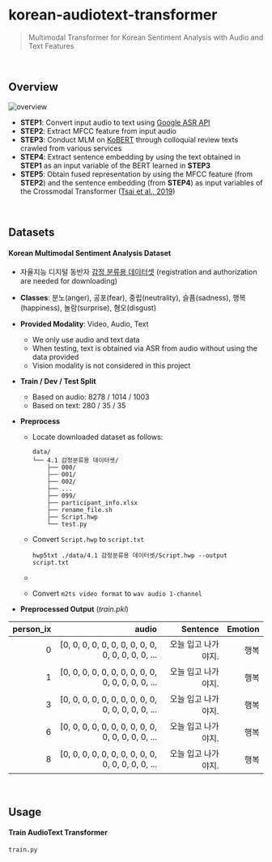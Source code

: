 # korean-audiotext-transformer
> Multimodal Transformer for Korean Sentiment Analysis with Audio and Text Features

<br/>

## Overview
![overview](https://github.com/youngbin-ro/korean-audiotext-transformer/blob/master/images/overview.png?raw=true)

- **STEP1**: Convert input audio to text using [Google ASR API](https://cloud.google.com/speech-to-text/)
- **STEP2**: Extract MFCC feature from input audio
- **STEP3**: Conduct MLM on [KoBERT](http://aiopen.etri.re.kr/service_dataset.php) through colloquial review texts crawled from various services
- **STEP4**: Extract sentence embedding by using the text obtained in **STEP1** as an input variable of the BERT learned in **STEP3**
- **STEP5**: Obtain fused representation by using the MFCC feature (from **STEP2**) and the sentence embedding (from **STEP4**) as input variables of the Crossmodal Transformer ([Tsai et al., 2019](https://www.aclweb.org/anthology/P19-1656/))

<br/>

## Datasets
#### Korean Multimodal Sentiment Analysis Dataset

- 자율지능 디지털 동반자 [감정 분류용 데이터셋](http://aicompanion.or.kr/nanum/tech/data_introduce.php?offset=8&idx=23) (registration and authorization are needed for downloading)
- **Classes**: 분노(anger), 공포(fear), 중립(neutrality), 슬픔(sadness), 행복(happiness), 놀람(surprise), 혐오(disgust)
- **Provided Modality**: Video, Audio, Text
  - We only use audio and text data
  - When testing, text is obtained via ASR from audio without using the data provided
  - Vision modality is not considered in this project
- **Train / Dev / Test Split**
  
  - Based on audio: 8278 / 1014 / 1003
  - Based on text: 280 / 35 / 35
- **Preprocess**
  
  - Locate downloaded dataset as follows:
  
    ```
    data/
    └── 4.1 감정분류용 데이터셋/
        ├── 000/
        ├── 001/
        ├── 002/
        ├── ...
        ├── 099/
        ├── participant_info.xlsx
        ├── rename_file.sh
        ├── Script.hwp
        └── test.py
    ```
  
  - Convert ```Script.hwp``` to ```script.txt```
  
    ```
    hwp5txt ./data/4.1 감정분류용 데이터셋/Script.hwp --output script.txt
    ```
  
  - 
  - Convert ```m2ts video format``` to ```wav audio 1-channel```



- **Preprocessed Output** (<i>train.pkl</i>)

| person_ix |                                             audio |            Sentence | Emotion |
|----------:|--------------------------------------------------:|--------------------:|--------:|
|         0 | [0, 0, 0, 0, 0, 0, 0, 0, 0, 0, 0, 0, 0, 0, 0, ... | 오늘 입고 나가야지. |    행복 |
|         1 | [0, 0, 0, 0, 0, 0, 0, 0, 0, 0, 0, 0, 0, 0, 0, ... | 오늘 입고 나가야지. |    행복 |
|         3 | [0, 0, 0, 0, 0, 0, 0, 0, 0, 0, 0, 0, 0, 0, 0, ... | 오늘 입고 나가야지. |    행복 |
|         6 | [0, 0, 0, 0, 0, 0, 0, 0, 0, 0, 0, 0, 0, 0, 0, ... | 오늘 입고 나가야지. |    행복 |
|         8 | [0, 0, 0, 0, 0, 0, 0, 0, 0, 0, 0, 0, 0, 0, 0, ... | 오늘 입고 나가야지. |    행복 |

<br/>

## Usage
#### Train AudioText Transformer

```python
train.py
```






























